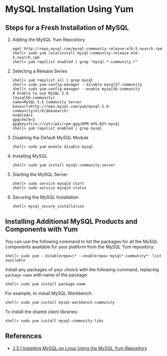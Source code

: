 # MySQL Installation Using Yum

## Steps for a Fresh Installation of MySQL
1. Adding the MySQL Yum Repository
    ```
    wget http://repo.mysql.com/mysql-community-release-el6-5.noarch.rpm
    shell> sudo yum localinstall mysql-community-release-el6-5.noarch.rpm
    shell> yum repolist enabled | grep "mysql.*-community.*"
    ```
2. Selecting a Release Series
    ```
    shell> yum repolist all | grep mysql
    shell> sudo yum-config-manager --disable mysql57-community
    shell> sudo yum-config-manager --enable mysql56-community
    # Enable to use MySQL 5.6
    [mysql56-community]
    name=MySQL 5.6 Community Server
    baseurl=http://repo.mysql.com/yum/mysql-5.6-community/el/6/$basearch/
    enabled=1
    gpgcheck=1
    gpgkey=file:///etc/pki/rpm-gpg/RPM-GPG-KEY-mysql
    shell> yum repolist enabled | grep mysql
    ```
3. Disabling the Default MySQL Module
    ```
    shell> sudo yum module disable mysql
    ```
4. Installing MySQL
    ```
    shell> sudo yum install mysql-community-server
    ```
5. Starting the MySQL Server
    ```
    shell> sudo service mysqld start
    shell> sudo service mysqld status
    ```
6. Securing the MySQL Installation
    ```
    shell> mysql_secure_installation
    ```

## Installing Additional MySQL Products and Components with Yum
You can use the following command to list the packages for all the MySQL components available for your platform from the MySQL Yum repository:
```
shell> sudo yum --disablerepo=\* --enablerepo='mysql*-community*' list available
```
Install any packages of your choice with the following command, replacing `package-name` with name of the package:
```
shell> sudo yum install package-name
```
For example, to install MySQL Workbench:
```
shell> sudo yum install mysql-workbench-community
```
To install the shared client libraries:
```
shell> sudo yum install mysql-community-libs
```

## References
- [2.5.1 Installing MySQL on Linux Using the MySQL Yum Repository](https://dev.mysql.com/doc/refman/5.6/en/linux-installation-yum-repo.html)
